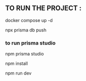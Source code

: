 ## TO RUN THE PROJECT :

docker compose up -d

npx prisma db push

### to run prisma studio
npm prisma studio 

npm install

npm run dev
